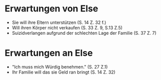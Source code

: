 # Erwartungen von Else
+ Sie will ihre Eltern unterstützen (S. 14 Z. 32 f.)
+ Will ihren Körper nicht verkaufen (S. 33 Z. 9, S.13 Z.5)
+ Suizidverlangen aufgrund der schlechten Lage der Familie (S. 37 Z. 7)
# Erwartungen an Else
+ "Ich muss mich Würdig benehmen." (S. 27 Z.1)
+ Ihr Familie will das sie Geld ran bringt (S. 14 Z. 32)